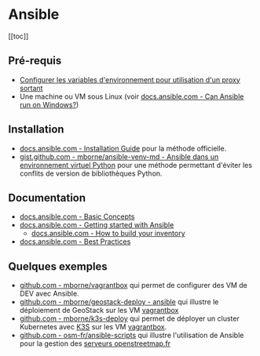
# Ansible

[[toc]]

## Pré-requis

* [Configurer les variables d'environnement pour utilisation d'un proxy sortant](proxy-sortant/proxy-env-vars.md)
* Une machine ou VM sous Linux (voir [docs.ansible.com - Can Ansible run on Windows?](https://docs.ansible.com/ansible/latest/user_guide/windows_faq.html#can-ansible-run-on-windows))


## Installation

* [docs.ansible.com - Installation Guide](https://docs.ansible.com/ansible/latest/installation_guide/index.html#installation-guide) pour la méthode officielle.
* [gist.github.com - mborne/ansible-venv-md - Ansible dans un environnement virtuel Python](https://gist.github.com/mborne/eeb3a0177fe27f5ed393a00eded0a86f#file-ansible-venv-md) pour une méthode permettant d'éviter les conflits de version de bibliothèques Python.

## Documentation

* [docs.ansible.com - Basic Concepts](https://docs.ansible.com/ansible/latest/network/getting_started/basic_concepts.html)
* [docs.ansible.com - Getting started with Ansible](https://docs.ansible.com/ansible/latest/getting_started/index.html)
  * [docs.ansible.com - How to build your inventory](https://docs.ansible.com/ansible/2.9/user_guide/intro_inventory.html)
* [docs.ansible.com - Best Practices](https://docs.ansible.com/ansible/2.9/user_guide/playbooks_best_practices.html#best-practices)


## Quelques exemples

* [github.com - mborne/vagrantbox](https://github.com/mborne/vagrantbox#vagrantbox) qui permet de configurer des VM de DEV avec Ansible.
* [github.com - mborne/geostack-deploy - ansible](https://github.com/mborne/geostack-deploy/tree/master/ansible#readme) qui illustre le déploiement de GeoStack sur les VM [vagrantbox](https://github.com/mborne/vagrantbox#vagrantbox)
* [github.com - mborne/k3s-deploy](https://github.com/mborne/k3s-deploy#k3s-deploy) qui permet de déployer un cluster Kubernetes avec [K3S](https://k3s.io/) sur les VM [vagrantbox](https://github.com/mborne/vagrantbox#vagrantbox).
* [github.com - osm-fr/ansible-scripts](https://github.com/osm-fr/ansible-scripts#readme) qui illustre l'utilisation de Ansible pour la gestion des [serveurs openstreetmap.fr](https://github.com/osm-fr/ansible-scripts/blob/master/hosts)
